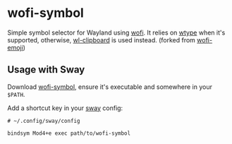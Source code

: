 # wofi-symbol

Simple symbol selector for Wayland using [wofi](https://cloudninja.pw/docs/wofi.html).
It relies on [wtype](https://github.com/atx/wtype) when it's supported, otherwise,
[wl-clipboard](https://github.com/bugaevc/wl-clipboard) is used instead.
(forked from [wofi-emoji](https://github.com/dln/wofi-emoji))

## Usage with Sway

Download [wofi-symbol](https://github.com/mijoharas/wofi-symbol/raw/master/wofi-symbol), ensure it's executable and somewhere in your `$PATH`.

Add a shortcut key in your [sway](https://swaywm.org/) config:

```
# ~/.config/sway/config

bindsym Mod4+e exec path/to/wofi-symbol
```
